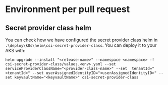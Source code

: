 # Environment per pull request

## Secret provider class helm
You can check how we have configured the secret provider class helm in `.\deploy\k8s\helm\csi-secret-provider-class`. You can deploy it to your AKS with:

```
helm upgrade --install "<release-name>" --namespace <namespace> -f csi-secret-provider-class/values.<env>.yaml --set serviceProviderClassName="<provider-class-name>" --set  tenantId="<tenantId>" --set userAssignedIdentityID="<userAssignedIdentityID>" --set keyvaultName="<keyvaultName>" csi-secret-provider-class
```